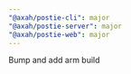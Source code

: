 ```yaml
---
"@axah/postie-cli": major
"@axah/postie-server": major
"@axah/postie-web": major
---
```


Bump and add arm build
